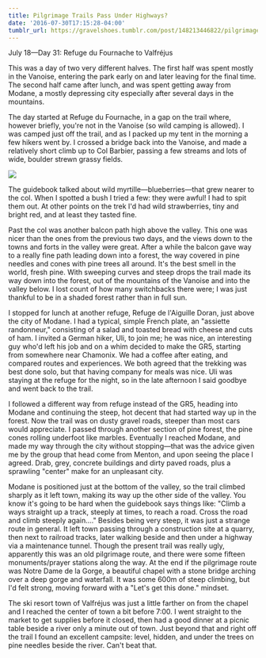```yaml
---
title: Pilgrimage Trails Pass Under Highways?
date: '2016-07-30T17:15:28-04:00'
tumblr_url: https://gravelshoes.tumblr.com/post/148213446822/pilgrimage-trails-pass-under-highways
---
```


July 18—Day 31: Refuge du Fournache to Valfréjus

This was a day of two very different halves. The first half was spent
mostly in the Vanoise, entering the park early on and later leaving for
the final time. The second half came after lunch, and was spent getting
away from Modane, a mostly depressing city especially after several days
in the mountains.

The day started at Refuge du Fournache, in a gap on the trail where,
however briefly, you're not in the Vanoise (so wild camping is allowed).
I was camped just off the trail, and as I packed up my tent in the
morning a few hikers went by. I crossed a bridge back into the Vanoise,
and made a relatively short climb up to Col Barbier, passing a few
streams and lots of wide, boulder strewn grassy fields.

![](https://66.media.tumblr.com/188a7b3b9a3869b952880c17444cfa40/tumblr_inline_oapwtjJdL41uncvcw_1280.jpg)

The guidebook talked about wild myrtille—blueberries—that grew nearer to
the col. When I spotted a bush I tried a few: they were awful! I had to
spit them out. At other points on the trek I'd had wild strawberries,
tiny and bright red, and at least they tasted fine.

Past the col was another balcon path high above the valley. This one was
nicer than the ones from the previous two days, and the views down to
the towns and forts in the valley were great. After a while the balcon
gave way to a really fine path leading down into a forest, the way
covered in pine needles and cones with pine trees all around. It's the
best smell in the world, fresh pine. With sweeping curves and steep
drops the trail made its way down into the forest, out of the mountains
of the Vanoise and into the valley below. I lost count of how many
switchbacks there were; I was just thankful to be in a shaded forest
rather than in full sun.

I stopped for lunch at another refuge, Refuge de l'Aiguille Doran, just
above the city of Modane. I had a typical, simple French plate, an
"assiette randonneur," consisting of a salad and toasted bread with
cheese and cuts of ham. I invited a German hiker, Uli, to join me; he
was nice, an interesting guy who'd left his job and on a whim decided to
make the GR5, starting from somewhere near Chamonix. We had a coffee
after eating, and compared routes and experiences. We both agreed that
the trekking was best done solo, but that having company for meals was
nice. Uli was staying at the refuge for the night, so in the late
afternoon I said goodbye and went back to the trail.

I followed a different way from refuge instead of the GR5, heading into
Modane and continuing the steep, hot decent that had started way up in
the forest. Now the trail was on dusty gravel roads, steeper than most
cars would appreciate. I passed through another section of pine forest,
the pine cones rolling underfoot like marbles. Eventually I reached
Modane, and made my way through the city without stopping—that was the
advice given me by the group that head come from Menton, and upon seeing
the place I agreed. Drab, grey, concrete buildings and dirty paved
roads, plus a sprawling "center" make for an unpleasant city.

Modane is positioned just at the bottom of the valley, so the trail
climbed sharply as it left town, making its way up the other side of the
valley. You know it's going to be hard when the guidebook says things
like: "Climb a ways straight up a track, steeply at times, to reach a
road. Cross the road and climb steeply again…." Besides being very
steep, it was just a strange route in general. It left town passing
through a construction site at a quarry, then next to railroad tracks,
later walking beside and then under a highway via a maintenance tunnel.
Though the present trail was really ugly, apparently this was an old
pilgrimage route, and there were some fifteen monuments/prayer stations
along the way. At the end if the pilgrimage route was Notre Dame de la
Gorge, a beautiful chapel with a stone bridge arching over a deep gorge
and waterfall. It was some 600m of steep climbing, but I'd felt strong,
moving forward with a "Let's get this done." mindset.

The ski resort town of Valfréjus was just a little farther on from the
chapel and I reached the center of town a bit before 7:00. I went
straight to the market to get supplies before it closed, then had a good
dinner at a picnic table beside a river only a minute out of town. Just
beyond that and right off the trail I found an excellent campsite:
level, hidden, and under the trees on pine needles beside the river.
Can't beat that.


